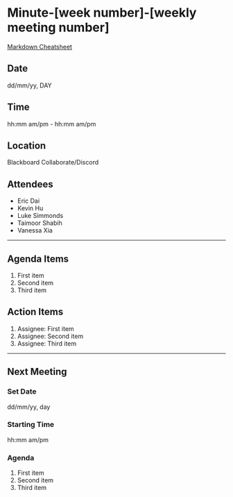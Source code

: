 # Minute-[week number]-[weekly meeting number]

[Markdown Cheatsheet](https://www.markdownguide.org/cheat-sheet/)

## Date

dd/mm/yy, DAY

## Time

hh:mm am/pm - hh:mm am/pm

## Location

Blackboard Collaborate/Discord

## Attendees

- Eric Dai
- Kevin Hu
- Luke Simmonds
- Taimoor Shabih
- Vanessa Xia

---

## Agenda Items

1. First item
2. Second item
3. Third item

## Action Items

1. Assignee: First item
2. Assignee: Second item
3. Assignee: Third item

---

## Next Meeting

### Set Date

dd/mm/yy, day

### Starting Time

hh:mm am/pm

### Agenda

1. First item
2. Second item
3. Third item
